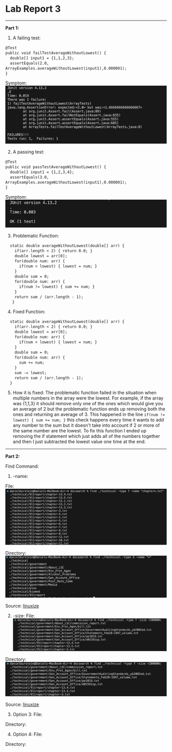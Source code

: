 # Lab Report 3

---
**Part 1:**

1. A failing test:
  ~~~
  @Test
  public void failTestAverageWithoutLowest() {
    double[] input1 = {1,1,2,3};
    assertEquals(2.0, ArrayExamples.averageWithoutLowest(input1),0.000001);
  }
  ~~~
  Symptom:
![Image](FailurSymptom.png)

2. A passing test:
  ~~~
  @Test
  public void passTestAverageWithoutLowest() {
    double[] input1 = {1,2,3,4};
    assertEquals(3.0, ArrayExamples.averageWithoutLowest(input1),0.000001);
  }
  ~~~
  Symptom:
  ![Image](PassSymptom.png)

3. Problematic Function:
  ~~~
    static double averageWithoutLowest(double[] arr) {
      if(arr.length < 2) { return 0.0; }
      double lowest = arr[0];
      for(double num: arr) {
        if(num < lowest) { lowest = num; }
      }
      double sum = 0;
      for(double num: arr) {
        if(num != lowest) { sum += num; }
      }
      return sum / (arr.length - 1);
     }
  ~~~
4. Fixed Function:
  ~~~
    static double averageWithoutLowest(double[] arr) {
      if(arr.length < 2) { return 0.0; }
      double lowest = arr[0];
      for(double num: arr) {
        if(num < lowest) { lowest = num; }
      }
      double sum = 0;
      for(double num: arr) {
        sum += num; 
      }
      sum -= lowest;
      return sum / (arr.length - 1);
    }
  ~~~
5. How it is fixed:
The problematic function failed in the situation when multiple numbers in the array were the lowest. For example, if the array was {1,1,3} it should remove only one of the ones which would give you an average of 2 but the problematic function ends up removing both the ones and returning an average of 3. This happened in the line `if(num != lowest) { sum += num; }` this check happens every time it wants to add any number to the sum but it doesn't take into account if 2 or more of the same number are the lowest. To fix this function I ended up removing the if statement which just adds all of the numbers together and then I just subtracted the lowest value one time at the end.

---
**Part 2:**

Find Command:

1. -name:

  File:
    ![Image](lab3findname1.png)

  Directory:
    ![Image](lab3findname2.png)

  Source:
  [linuxize](https://linuxize.com/post/how-to-find-files-in-linux-using-the-command-line/)

2. -size:
  File:
    ![Image](lab3findsize1.png)

  Directory:
    ![Image](lab3findsize1.png)

  Source:
  [linuxize](https://linuxize.com/post/how-to-find-files-in-linux-using-the-command-line/#:~:text=G%3A%20Gigabytes-,The%20following%20command%20will%20find,-all%20files%20of)

3. Option 3:
  File:

  Directory:

4. Option 4:
  File:

  Directory:

